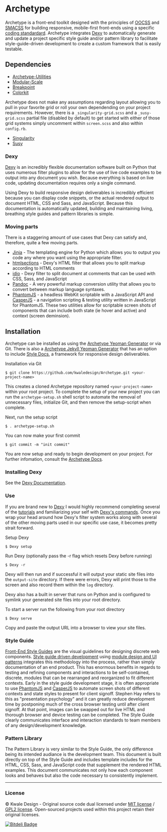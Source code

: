 Archetype
=========
Archetype is a front-end toolkit designed with the principles of [OOCSS](https://github.com/stubbornella/oocss) and [SMACSS](http://smacss.com) for building responsive, mobile-first front-ends using a specific [coding standardard](https://github.com/kwaledesign/Coding-Standards). Archetype integrates [Dexy](http://dexy.it) to automatically generate and update a project specific style guide and/or pattern library to facilitate style-guide-driven development to create a custom framework that is easily testable.

## Dependencies
  * [Archetype-Utilities](https://github.com/kwaledesign/Archetype-Utilities)
  * [Modular-Scale](https://github.com/Team-Sass/modular-scale)
  * [Breakpoint](https://github.com/Team-Sass/breakpoint)
  * [Colorkit](https://github.com/kwaledesign/Colorkit)

Archetype does not make any assumptions regarding layout allowing you to pull in your favorite grid or roll your own dependending on your project requirements.  However, there is a `_singularity-grid.scss` and a `_susy-grid.scss` partial file (disabled by default) to get started with either of those grid systems simply uncomment within `screen.scss` and also within `config.rb`.

  * [Singularity](https://github.com/Team-Sass/Singularity)
  * [Susy](http://susy.oddbird.net)

### Dexy
[Dexy](www.dexy.it) is an incredibly flexible documentation software built on Python that uses numerous filter plugins to allow for the use of live code examples to be output into any document you wish. Because everything is based on live code, updating documentation requires only a single command.  

Using Dexy to build responsive design deliverables is incredibly efficient because you can display code snippets, or the actual rendered output to document HTML, CSS and Sass, and JavaScript. Because this documentation is automatically updated, building and maintaining living, breathing style guides and pattern libraries is simple.

### Moving parts
There is a staggering amount of use cases that Dexy can satisfy and, therefore, quite a few moving parts. 

  * [Jinja](http://jinja.pocoo.org/) - The templating engine for Python which
    allows you to output you code any where you want using the appropriate
    filter.
  * [htmlsections](http://www.dexy.it/filters/Htmlsections.html) - Dexy's HTML
    filter that allows you to split markup according to HTML comments
  * [idio](http://www.dexy.it/filters/Idio.html) - Dexy filter to split
    document at comments that can be used with CSS, Sass, and JavaScript
  * [Pandoc](http://johnmacfarlane.net/pandoc/) - A very powerful markup 
    conversion utility that allows you to convert between markup language
    syntaxes.
  * [PhantomJS](http://phantomjs.org/) - a headless WebKit scriptable with
    a JavaScript API and [CasperJS](http://casperjs.org/) - a navigation
    scripting & testing utility written in JavaScript for PhantomJS. These two
    utilities allow for scriptable screen shots of components that can include
    both state (ie hover and active) and context (screen deminsion).

## Installation
Archetype can be installed as using the [Archetype Yeoman Generator](https://github.com/kwaledesign/generator-archetype) or via Git. There is also a [Archetype Jekyll Yeoman Generator](https://github.com/kwaledesign/generator-archetype-jekyll) that has an option to include [Style Docs](https://github.com/kwaledesign/Style-Docs), a framework for responsive design deliverables.

Installation via Git

```
$ git clone https://github.com/kwaledesign/Archetype.git <your-project-name>

```
This creates a cloned Archetype repository named `<your-project-name>` within your root
project. To complete the setup of your new project you can run the
`archetype-setup.sh` shell script to automate the removal of unnecessary files,
initialize Git, and then remove the setup-script when complete.

Next, run the setup script

```
$ . archetype-setup.sh
```

You can now make your first commit

```
$ git commit -m "init commit"
```

You are now setup and ready to begin development on your project. For further
infomation, consult the [Archetype
Docs](http://kwaledesign.github.io/Archetype/).

### Installing Dexy
See the [Dexy Documentation](http://dexy.it).

### Use
If you are brand new to [Dexy](www.dexy.it) I would highly recommend completing several of the [tutorials](http://www.dexy.it/guide/getting-started.html) and familiarizing your self with [Dexy's commands](http://www.dexy.it/guide/command-line-interface.html). Once you wrap your head around how Dexy's filter system works along with several of the other moving parts used in our specific use case, it becomes pretty strait forward.

Setup Dexy

```
$ Dexy setup
```

Run Dexy (optionally pass the -r flag which resets Dexy before running)

```
$ Dexy -r
```

Dexy will then run and if successful it will output your static site files into the `output-site` directory. If there were errors, Dexy will print those to the screen and also record them within the `log` directory.

Dexy also has a built in server that runs on Python and is configured to symlink your generated site files into your root directory.

To start a server run the following from your root directory

```
$ Dexy serve
```
Copy and paste the output URL into a browser to view your site files.

### Style Guide
[Front-End Style Guides](http://24ways.org/2011/front-end-style-guides/) are the visual guidelines for designing discrete web components. [Style guide driven development](https://speakerdeck.com/jina/style-guide-driven-ui-design-with-sass) using [module design and UI patterns](https://speakerdeck.com/anotheruiguy/module-design-ui-dev-patterns) integrates this methodology into the process, rather than simply documentation of an end product. This has enormous benefits in regards to testing and refining components and interactions to be self-contained, discrete, modules that can be rearranged and reorganized to fit different contexts. Early in the style guide development stage, it is often appropriate to use [PhantomJS](http://phantomjs.org/) and [CasperJS](http://casperjs.org/) to automate screen shots of different contexts and state styles to present for client signoff. Stephen Hay refers to this as "presentation psychology" and it can greatly reduce development time by postponing much of the cross browser testing until after client signoff. At that point, images can be swapped out for live HTML and thorough browser and device testing can be completed. The Style Guide clearly communicates interface and interaction standards to team members of any design/development knowledge.

### Pattern Library
The Pattern Library is very similar to the Style Guide, the only difference being its intended audiance is the development team.  This document is built directly on top of the Style Guide and includes template includes for the HTML, CSS, Sass, and JavaScript code that supplement the rendered HTML examples. This document communicates not only how each component looks and behaves but also the code necessary to consistently implement.

<hr>

### License
© Kwale Design - Original source code dual licensed under [MIT license](http://www.opensource.org/licenses/mit-license.php) / [GPL2 license](http://www.gnu.org/licenses/gpl-2.0.html). Open-sourced projects used within this project retain their original licenses.



[![Bitdeli Badge](https://d2weczhvl823v0.cloudfront.net/kwaledesign/archetype/trend.png)](https://bitdeli.com/free "Bitdeli Badge")

